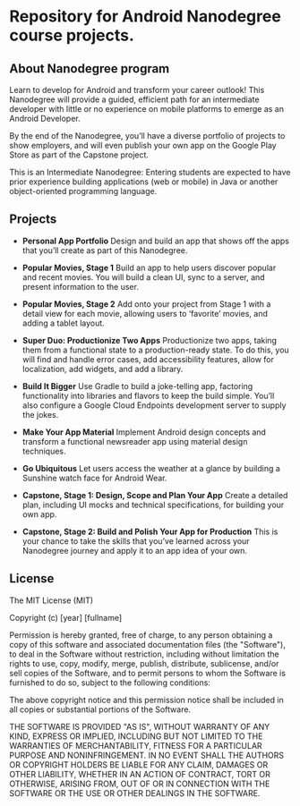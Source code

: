 # Repository for Android Nanodegree course projects.

## About Nanodegree program
Learn to develop for Android and transform your career outlook!
This Nanodegree will provide a guided, efficient path for an intermediate developer with little or no experience on mobile platforms to emerge as an Android Developer.

By the end of the Nanodegree, you’ll have a diverse portfolio of projects to show employers, and will even publish your own app on the Google Play Store as part of the Capstone project.

This is an Intermediate Nanodegree: Entering students are expected to have prior experience building applications (web or mobile) in Java or another object-oriented programming language.

## Projects
* **Personal App Portfolio**
Design and build an app that shows off the apps that you’ll create as part of this Nanodegree.

* **Popular Movies, Stage 1**
Build an app to help users discover popular and recent movies. You will build a clean UI, sync to a server, and present information to the user.

* **Popular Movies, Stage 2**
Add onto your project from Stage 1 with a detail view for each movie, allowing users to ‘favorite’ movies, and adding a tablet layout.

* **Super Duo: Productionize Two Apps**
Productionize two apps, taking them from a functional state to a production-ready state. To do this, you will find and handle error cases, add accessibility features, allow for localization, add widgets, and add a library.

* **Build It Bigger**
Use Gradle to build a joke-telling app, factoring functionality into libraries and flavors to keep the build simple. You’ll also configure a Google Cloud Endpoints development server to supply the jokes.

* **Make Your App Material**
Implement Android design concepts and transform a functional newsreader app using material design techniques.

* **Go Ubiquitous**
Let users access the weather at a glance by building a Sunshine watch face for Android Wear.

* **Capstone, Stage 1: Design, Scope and Plan Your App**
Create a detailed plan, including UI mocks and technical specifications, for building your own app.

* **Capstone, Stage 2: Build and Polish Your App for Production**
This is your chance to take the skills that you’ve learned across your Nanodegree journey and apply it to an app idea of your own.

## License

The MIT License (MIT)

Copyright (c) [year] [fullname]

Permission is hereby granted, free of charge, to any person obtaining a copy
of this software and associated documentation files (the "Software"), to deal
in the Software without restriction, including without limitation the rights
to use, copy, modify, merge, publish, distribute, sublicense, and/or sell
copies of the Software, and to permit persons to whom the Software is
furnished to do so, subject to the following conditions:

The above copyright notice and this permission notice shall be included in all
copies or substantial portions of the Software.

THE SOFTWARE IS PROVIDED "AS IS", WITHOUT WARRANTY OF ANY KIND, EXPRESS OR
IMPLIED, INCLUDING BUT NOT LIMITED TO THE WARRANTIES OF MERCHANTABILITY,
FITNESS FOR A PARTICULAR PURPOSE AND NONINFRINGEMENT. IN NO EVENT SHALL THE
AUTHORS OR COPYRIGHT HOLDERS BE LIABLE FOR ANY CLAIM, DAMAGES OR OTHER
LIABILITY, WHETHER IN AN ACTION OF CONTRACT, TORT OR OTHERWISE, ARISING FROM,
OUT OF OR IN CONNECTION WITH THE SOFTWARE OR THE USE OR OTHER DEALINGS IN THE
SOFTWARE.
